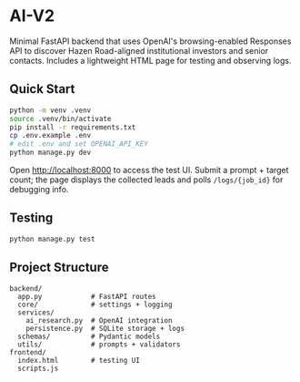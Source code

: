 # AI-V2

Minimal FastAPI backend that uses OpenAI's browsing-enabled Responses API to discover Hazen Road-aligned institutional investors and senior contacts. Includes a lightweight HTML page for testing and observing logs.

## Quick Start

```bash
python -m venv .venv
source .venv/bin/activate
pip install -r requirements.txt
cp .env.example .env
# edit .env and set OPENAI_API_KEY
python manage.py dev
```

Open <http://localhost:8000> to access the test UI. Submit a prompt + target count; the page displays the collected leads and polls `/logs/{job_id}` for debugging info.

## Testing

```bash
python manage.py test
```

## Project Structure

```
backend/
  app.py            # FastAPI routes
  core/             # settings + logging
  services/
    ai_research.py  # OpenAI integration
    persistence.py  # SQLite storage + logs
  schemas/          # Pydantic models
  utils/            # prompts + validators
frontend/
  index.html        # testing UI
  scripts.js
```
